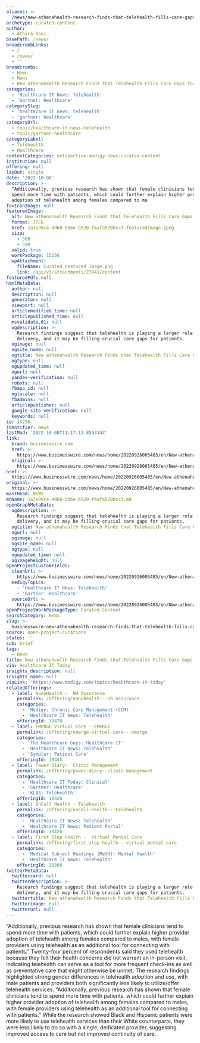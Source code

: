 ```yaml
---
aliases: >-
  /news/new-athenahealth-research-finds-that-telehealth-fills-care-gaps-for-patients
archetype: curated-content
author:
  - Athira Ravi
basePath: /news/
breadcrumbLinks:
  - /
  - /news/
  - ''
breadcrumbs:
  - Home
  - News
  - New athenahealth Research Finds that Telehealth Fills Care Gaps for Patients
categories:
  - 'Healthcare IT News: Telehealth'
  - 'Gartner: Healthcare'
categorySlug:
  - 'healthcare it news: telehealth'
  - 'gartner: healthcare'
categoryUrl:
  - topic/healthcare-it-news-telehealth
  - topic/gartner-healthcare
categoryLabel:
  - Telehealth
  - Healthcare
contentCategories: netspective-medigy-news-curated-content
institution: null
offering: null
layOut: single
date: '2022-10-08'
description: >-
  “Additionally, previous research has shown that female clinicians tend to
  spend more time with patients, which could further explain higher provider
  adoption of telehealth among females compared to ma
favIconImage: null
featuredImage:
  alt: New athenahealth Research Finds that Telehealth Fills Care Gaps for Patients
  format: JPEG
  href: 1a7e99c4-4d60-5b6e-b920-f4afa520bcc3-featuredImage.jpeg
  size:
    - 300
    - 590
  valid: true
  workPackage: 15256
  wpAttachment:
    fileName: Curated_Featured_Image.png
    link: /api/v3/attachments/27941/content
featuredPdf: null
htmlMetaData:
  author: null
  description: null
  generator: null
  viewport: null
  articlemodified_time: null
  articlepublished_time: null
  msvalidate.01: null
  ogdescription: >-
    Research findings suggest that telehealth is playing a larger role in care
    delivery, and it may be filling crucial care gaps for patients.
  ogimage: null
  ogsite_name: null
  ogtitle: New athenahealth Research Finds that Telehealth Fills Care Gaps for Patients
  ogtype: null
  ogupdated_time: null
  ogurl: null
  yandex-verification: null
  robots: null
  fbapp_id: null
  oglocale: null
  fbadmins: null
  articlepublisher: null
  google-site-verification: null
  keywords: null
id: 15256
identifier: News
lastMod: '2022-10-08T11:17:13.859314Z'
link:
  brand: businesswire.com
  href: >-
    https://www.businesswire.com/news/home/20220926005485/en/New-athenahealth-Research-Finds-that-Telehealth-Fills-Care-Gaps-for-Patients
  original: >-
    https://www.businesswire.com/news/home/20220926005485/en/New-athenahealth-Research-Finds-that-Telehealth-Fills-Care-Gaps-for-Patients
href: >-
  https://www.businesswire.com/news/home/20220926005485/en/New-athenahealth-Research-Finds-that-Telehealth-Fills-Care-Gaps-for-Patients
original: >-
  https://www.businesswire.com/news/home/20220926005485/en/New-athenahealth-Research-Finds-that-Telehealth-Fills-Care-Gaps-for-Patients
mastHead: NEWS
mdName: 1a7e99c4-4d60-5b6e-b920-f4afa520bcc3.md
openGraphMetaData:
  ogdescription: >-
    Research findings suggest that telehealth is playing a larger role in care
    delivery, and it may be filling crucial care gaps for patients.
  ogtitle: New athenahealth Research Finds that Telehealth Fills Care Gaps for Patients
  ogurl: null
  ogimage: null
  ogsite_name: null
  ogtype: null
  ogupdated_time: null
  ogimageheight: null
openProjectCustomFields:
  cleanUrl: >-
    https://www.businesswire.com/news/home/20220926005485/en/New-athenahealth-Research-Finds-that-Telehealth-Fills-Care-Gaps-for-Patients
  medigyTopics:
    - 'Healthcare IT News: Telehealth'
    - 'Gartner: Healthcare'
  sourceUrl: >-
    https://www.businesswire.com/news/home/20220926005485/en/New-athenahealth-Research-Finds-that-Telehealth-Fills-Care-Gaps-for-Patients
openProjectWorkPackageType: Curated Content
searchCategory: News
slug: >-
  businesswire-new-athenahealth-research-finds-that-telehealth-fills-care-gaps-for-patients
source: open-project-curations
status: ''
sub: brief
tags:
  - News
title: New athenahealth Research Finds that Telehealth Fills Care Gaps for Patients
via: Healthcare IT Today
insights_description: null
insights_name: null
viaLink: 'https://www.medigy.com/topics/healthcare-it-today'
relatedOfferings:
  - label: NanoHealth -  NH Assurance
    permalink: /offering/nanohealth---nh-assurance
    categories:
      - 'Medigy: Chronic Care Management (CCM)'
      - 'Healthcare IT News: Telehealth'
    offeringId: 18470
  - label: EMERGE Virtual Care - EMERGE
    permalink: /offering/emerge-virtual-care---emerge
    categories:
      - 'The Healthcare Guys: Healthcare IT'
      - 'Healthcare IT News: Telehealth'
      - 'Symplur: Patient Care'
    offeringId: 18445
  - label: Power Diary-  Clinic Management
    permalink: /offering/power-diary--clinic-management
    categories:
      - 'Healthcare IT Today: Clinical'
      - 'Gartner: Healthcare'
      - 'KLAS: Telehealth'
    offeringId: 18428
  - label: OnCall Health - Telehealth
    permalink: /offering/oncall-health---telehealth
    categories:
      - 'Healthcare IT News: Telehealth'
      - 'Healthcare IT News: Patient Portal'
    offeringId: 18420
  - label: First Stop Health -  Virtual Mental Care
    permalink: /offering/first-stop-health---virtual-mental-care
    categories:
      - 'Medical Subject Headings (MeSH): Mental Health'
      - 'Healthcare IT News: Telehealth'
    offeringId: 18308
twitterMetaData:
  twittercard: null
  twitterdescription: >-
    Research findings suggest that telehealth is playing a larger role in care
    delivery, and it may be filling crucial care gaps for patients.
  twittertitle: New athenahealth Research Finds that Telehealth Fills Care Gaps for Patients
  twitterimage: null
  twitterurl: null
---
```

<p>“Additionally, previous research has shown that female clinicians tend to spend more time with patients, which could further explain higher provider adoption of telehealth among females compared to males, with female providers using telehealth as an additional tool for connecting with patients.”
Twenty-four percent of respondents said they used telehealth because they felt their health concerns did not warrant an in-person visit, indicating telehealth can serve as a tool for more frequent check-ins as well as preventative care that might otherwise be unmet.
The research findings highlighted strong gender differences in telehealth adoption and use, with male patients and providers both significantly less likely to utilize/offer telehealth services.
“Additionally, previous research has shown that female clinicians tend to spend more time with patients, which could further explain higher provider adoption of telehealth among females compared to males, with female providers using telehealth as an additional tool for connecting with patients.”
While the research showed Black and Hispanic patients were more likely to use telehealth services than their White counterparts, they were less likely to do so with a single, dedicated provider, suggesting improved access to care but not improved continuity of care.</p>